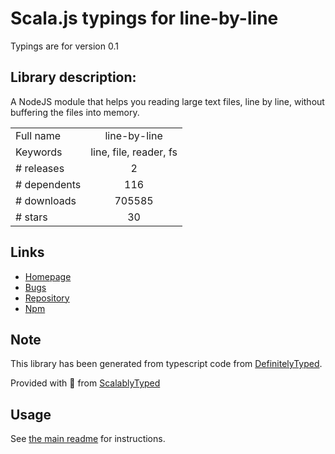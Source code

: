 
# Scala.js typings for line-by-line

Typings are for version 0.1

## Library description:
A NodeJS module that helps you reading large text files, line by line, without buffering the files into memory.

|                    |                 |
| ------------------ | :-------------: |
| Full name          | line-by-line |
| Keywords           | line, file, reader, fs |
| # releases         | 2 |
| # dependents       | 116 |
| # downloads        | 705585 |
| # stars            | 30 |

## Links
- [Homepage](https://github.com/Osterjour/line-by-line)
- [Bugs](https://github.com/Osterjour/line-by-line/issues)
- [Repository](https://github.com/Osterjour/line-by-line)
- [Npm](https://www.npmjs.com/package/line-by-line)
    


## Note
This library has been generated from typescript code from [DefinitelyTyped](https://definitelytyped.org).

Provided with :purple_heart: from [ScalablyTyped](https://github.com/oyvindberg/ScalablyTyped)

## Usage
See [the main readme](../../readme.md) for instructions.


